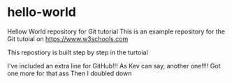 # hello-world 
Hellow World repository for Git tutorial 
This is an example repository for the Git tutoial on https://www.w3schools.com 

This repostiory is built step by step in the turtoial 

I've included an extra line for GitHub!!!
As Kev can say, another one!!!!
Got one more for that ass
Then I doubled down
